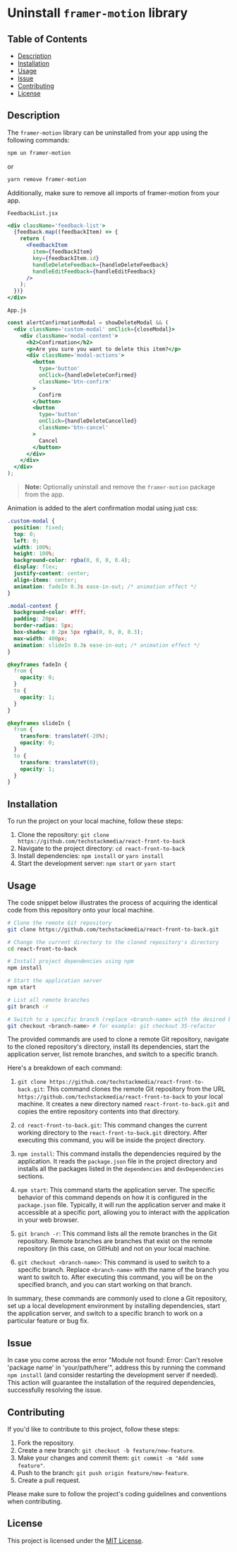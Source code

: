 # Uninstall `framer-motion` library

## Table of Contents

- [Description](#description)
- [Installation](#installation)
- [Usage](#usage)
- [Issue](#issue)
- [Contributing](#contributing)
- [License](#license)

## Description

The `framer-motion` library can be uninstalled from your app using the following commands:

```bash
npm un framer-motion
```

or

```bash
yarn remove framer-motion
```

Additionally, make sure to remove all imports of framer-motion from your app.

`FeedbackList.jsx`

```jsx
<div className='feedback-list'>
  {feedback.map((feedbackItem) => {
    return (
      <FeedbackItem
        item={feedbackItem}
        key={feedbackItem.id}
        handleDeleteFeedback={handleDeleteFeedback}
        handleEditFeedback={handleEditFeedback}
      />
    );
  })}
</div>
```

`App.js`

```jsx
const alertConfirmationModal = showDeleteModal && (
  <div className='custom-modal' onClick={closeModal}>
    <div className='modal-content'>
      <h2>Confirmation</h2>
      <p>Are you sure you want to delete this item?</p>
      <div className='modal-actions'>
        <button
          type='button'
          onClick={handleDeleteConfirmed}
          className='btn-confirm'
        >
          Confirm
        </button>
        <button
          type='button'
          onClick={handleDeleteCancelled}
          className='btn-cancel'
        >
          Cancel
        </button>
      </div>
    </div>
  </div>
);
```

> **Note:** Optionally uninstall and remove the `framer-motion` package from the app.

Animation is added to the alert confirmation modal using just css:

```css
.custom-modal {
  position: fixed;
  top: 0;
  left: 0;
  width: 100%;
  height: 100%;
  background-color: rgba(0, 0, 0, 0.4);
  display: flex;
  justify-content: center;
  align-items: center;
  animation: fadeIn 0.3s ease-in-out; /* animation effect */
}

.modal-content {
  background-color: #fff;
  padding: 20px;
  border-radius: 5px;
  box-shadow: 0 2px 5px rgba(0, 0, 0, 0.3);
  max-width: 400px;
  animation: slideIn 0.3s ease-in-out; /* animation effect */
}

@keyframes fadeIn {
  from {
    opacity: 0;
  }
  to {
    opacity: 1;
  }
}

@keyframes slideIn {
  from {
    transform: translateY(-20%);
    opacity: 0;
  }
  to {
    transform: translateY(0);
    opacity: 1;
  }
}
```

## Installation

To run the project on your local machine, follow these steps:

1. Clone the repository: `git clone https://github.com/techstackmedia/react-front-to-back`
2. Navigate to the project directory: `cd react-front-to-back`
3. Install dependencies: `npm install` or `yarn install`
4. Start the development server: `npm start` or `yarn start`

## Usage

The code snippet below illustrates the process of acquiring the identical code from this repository onto your local machine.

```bash
# Clone the remote Git repository
git clone https://github.com/techstackmedia/react-front-to-back.git

# Change the current directory to the cloned repository's directory
cd react-front-to-back

# Install project dependencies using npm
npm install

# Start the application server
npm start

# List all remote branches
git branch -r

# Switch to a specific branch (replace <branch-name> with the desired branch name)
git checkout <branch-name> # for example: git checkout 35-refactor
```

The provided commands are used to clone a remote Git repository, navigate to the cloned repository's directory, install its dependencies, start the application server, list remote branches, and switch to a specific branch.

Here's a breakdown of each command:

1. `git clone https://github.com/techstackmedia/react-front-to-back.git`: This command clones the remote Git repository from the URL `https://github.com/techstackmedia/react-front-to-back` to your local machine. It creates a new directory named `react-front-to-back.git` and copies the entire repository contents into that directory.

2. `cd react-front-to-back.git`: This command changes the current working directory to the `react-front-to-back.git` directory. After executing this command, you will be inside the project directory.

3. `npm install`: This command installs the dependencies required by the application. It reads the `package.json` file in the project directory and installs all the packages listed in the `dependencies` and `devDependencies` sections.

4. `npm start`: This command starts the application server. The specific behavior of this command depends on how it is configured in the `package.json` file. Typically, it will run the application server and make it accessible at a specific port, allowing you to interact with the application in your web browser.

5. `git branch -r`: This command lists all the remote branches in the Git repository. Remote branches are branches that exist on the remote repository (in this case, on GitHub) and not on your local machine.

6. `git checkout <branch-name>`: This command is used to switch to a specific branch. Replace `<branch-name>` with the name of the branch you want to switch to. After executing this command, you will be on the specified branch, and you can start working on that branch.

In summary, these commands are commonly used to clone a Git repository, set up a local development environment by installing dependencies, start the application server, and switch to a specific branch to work on a particular feature or bug fix.

## Issue

In case you come across the error "Module not found: Error: Can't resolve 'package name' in 'your/path/here'", address this by running the command `npm install` (and consider restarting the development server if needed). This action will guarantee the installation of the required dependencies, successfully resolving the issue.

## Contributing

If you'd like to contribute to this project, follow these steps:

1. Fork the repository.
2. Create a new branch: `git checkout -b feature/new-feature`.
3. Make your changes and commit them: `git commit -m "Add some feature"`.
4. Push to the branch: `git push origin feature/new-feature`.
5. Create a pull request.

Please make sure to follow the project's coding guidelines and conventions when contributing.

## License

This project is licensed under the [MIT License](https://opensource.org/licenses/MIT).
